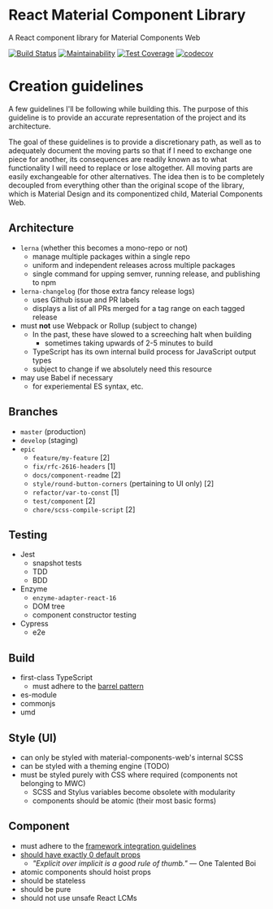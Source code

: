 # React Material Component Library

A React component library for Material Components Web

[![Build Status](https://semaphoreci.com/api/v1/juliancoleman/orchestra/branches/master/badge.svg)](https://semaphoreci.com/juliancoleman/orchestra)
[![Maintainability](https://api.codeclimate.com/v1/badges/0181111b648a435f22a9/maintainability)](https://codeclimate.com/github/juliancoleman/react-material-component-library/maintainability)
[![Test Coverage](https://api.codeclimate.com/v1/badges/0181111b648a435f22a9/test_coverage)](https://codeclimate.com/github/juliancoleman/react-material-component-library/test_coverage)
[![codecov](https://codecov.io/gh/juliancoleman/react-material-component-library/branch/develop/graph/badge.svg)](https://codecov.io/gh/juliancoleman/react-material-component-library)

# Creation guidelines

A few guidelines I'll be following while building this.
The purpose of this guideline is to provide an accurate
representation of the project and its architecture.

The goal of these guidelines is to provide a discretionary
path, as well as to adequately document the moving parts so
that if I need to exchange one piece for another, its
consequences are readily known as to what functionality I
will need to replace or lose altogether. All moving parts
are easily exchangeable for other alternatives. The idea
then is to be completely decoupled from everything other
than the original scope of the library, which is Material
Design and its componentized child, Material Components Web.


## Architecture
- `lerna` (whether this becomes a mono-repo or not)
  - manage multiple packages within a single repo
  - uniform and independent releases across multiple packages
  - single command for upping semver, running release, and publishing to npm
- `lerna-changelog` (for those extra fancy release logs)
  - uses Github issue and PR labels
  - displays a list of all PRs merged for a tag range on each tagged release
- must **not** use Webpack or Rollup (subject to change)
  - In the past, these have slowed to a screeching halt when building
    - sometimes taking upwards of 2-5 minutes to build
  - TypeScript has its own internal build process for JavaScript output types
  - subject to change if we absolutely need this resource
- may use Babel if necessary
  - for experiemental ES syntax, etc.

## Branches
- `master` (production)
- `develop` (staging)
- `epic`
  - `feature/my-feature` [2]
  - `fix/rfc-2616-headers` [1]
  - `docs/component-readme` [2]
  - `style/round-button-corners` (pertaining to UI only) [2]
  - `refactor/var-to-const` [1]
  - `test/component` [2]
  - `chore/scss-compile-script` [2]

## Testing
- Jest
  - snapshot tests
  - TDD
  - BDD
- Enzyme
  - `enzyme-adapter-react-16`
  - DOM tree
  - component constructor testing
- Cypress
  - e2e

## Build
- first-class TypeScript
  - must adhere to the [barrel pattern](https://basarat.gitbooks.io/typescript/docs/tips/barrel.html)
- es-module
- commonjs
- umd

## Style (UI)
- can only be styled with material-components-web's internal SCSS
- can be styled with a theming engine (TODO)
- must be styled purely with CSS where required (components not belonging to MWC)
  - SCSS and Stylus variables become obsolete with modularity
  - components should be atomic (their most basic forms)

## Component
- must adhere to the [framework integration guidelines](https://github.com/material-components/material-components-web/blob/master/docs/integrating-into-frameworks.md)
- [should have exactly 0 default props](https://www.linkedin.com/feed/update/urn:li:activity:6397460521431429120)
  - _"Explicit over implicit is a good rule of thumb."_ &mdash; One Talented Boi
- atomic components should hoist props
- should be stateless
- should be pure
- should not use unsafe React LCMs
